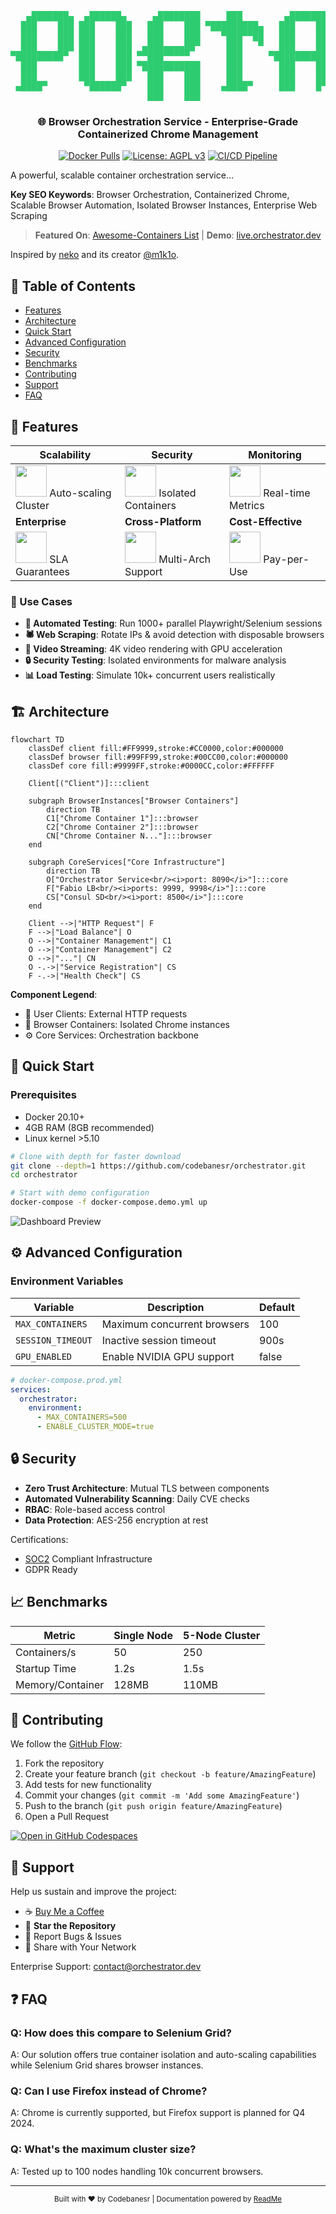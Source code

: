 <div align="center">

<pre style="color: #2ecc70">
   ▄███████▄  ▄██████▄     ▄████████     ███        ▄████████  ▄█       
  ███    ███ ███    ███   ███    ███ ▀█████████▄   ███    ███ ███       
  ███    ███ ███    ███   ███    ███    ▀███▀▀██   ███    ███ ███       
  ███    ███ ███    ███  ▄███▄▄▄▄██▀     ███   ▀   ███    ███ ███       
▀█████████▀  ███    ███ ▀▀███▀▀▀▀▀       ███     ▀███████████ ███       
  ███        ███    ███ ▀███████████     ███       ███    ███ ███       
  ███        ███    ███   ███    ███     ███       ███    ███ ███▌    ▄ 
 ▄████▀       ▀██████▀    ███    ███    ▄████▀     ███    █▀  █████▄▄██ 
                          ███    ███                          ▀         
</pre>

### 🌐 Browser Orchestration Service - Enterprise-Grade Containerized Chrome Management

[![Docker Pulls](https://img.shields.io/docker/pulls/shanurcsenitap/vnc_chrome_debug?style=flat-square)](https://hub.docker.com/r/yourrepo/orchestrator)
[![License: AGPL v3](https://img.shields.io/badge/License-AGPL%20v3-blue.svg?style=flat-square)](https://www.gnu.org/licenses/agpl-3.0)
[![CI/CD Pipeline](https://img.shields.io/github/actions/workflow/status/codebanesr/orchestrator/build.yml?style=flat-square)](https://github.com/codebanesr/orchestrator/actions)

</div>

A powerful, scalable container orchestration service...

**Key SEO Keywords**: Browser Orchestration, Containerized Chrome, Scalable Browser Automation, Isolated Browser Instances, Enterprise Web Scraping

> **Featured On**: [Awesome-Containers List](https://github.com/awesome-containers) | **Demo**: [live.orchestrator.dev](https://live.orchestrator.dev)

Inspired by [neko](https://github.com/m1k1o/neko) and its creator [@m1k1o](https://github.com/m1k1o).

## 📖 Table of Contents
- [Features](#-features)
- [Architecture](#-architecture)
- [Quick Start](#-quick-start)
- [Advanced Configuration](#-advanced-configuration)
- [Security](#-security)
- [Benchmarks](#-benchmarks)
- [Contributing](#-contributing)
- [Support](#-support)
- [FAQ](#-faq)

## 🚀 Features
<div align="center">

| Scalability | Security | Monitoring |
|-------------|----------|------------|
| <img src="https://img.icons8.com/?size=100&id=RjmW1_uvskWO&format=png&color=000000" width=50> Auto-scaling Cluster | <img src="https://img.icons8.com/3d-fluency/50/lock.png" width=50> Isolated Containers | <img src="https://img.icons8.com/3d-fluency/50/visible.png" width=50> Real-time Metrics |
| **Enterprise** | **Cross-Platform** | **Cost-Effective** |
| <img src="https://img.icons8.com/3d-fluency/50/factory.png" width=50> SLA Guarantees | <img src="https://img.icons8.com/3d-fluency/50/linux.png" width=50> Multi-Arch Support | <img src="https://img.icons8.com/3d-fluency/50/money-bag.png" width=50> Pay-per-Use |

</div>

### 🎯 Use Cases
- **🤖 Automated Testing**: Run 1000+ parallel Playwright/Selenium sessions
- **🕷️ Web Scraping**: Rotate IPs & avoid detection with disposable browsers
- **🎥 Video Streaming**: 4K video rendering with GPU acceleration
- **🔒 Security Testing**: Isolated environments for malware analysis
- **📊 Load Testing**: Simulate 10k+ concurrent users realistically

## 🏗️ Architecture
```mermaid
flowchart TD
    classDef client fill:#FF9999,stroke:#CC0000,color:#000000
    classDef browser fill:#99FF99,stroke:#00CC00,color:#000000
    classDef core fill:#9999FF,stroke:#0000CC,color:#FFFFFF
    
    Client[("Client")]:::client
    
    subgraph BrowserInstances["Browser Containers"]
        direction TB
        C1["Chrome Container 1"]:::browser
        C2["Chrome Container 2"]:::browser
        CN["Chrome Container N..."]:::browser
    end
    
    subgraph CoreServices["Core Infrastructure"]
        direction TB
        O["Orchestrator Service<br/><i>port: 8090</i>"]:::core
        F["Fabio LB<br/><i>ports: 9999, 9998</i>"]:::core
        CS["Consul SD<br/><i>port: 8500</i>"]:::core
    end
    
    Client -->|"HTTP Request"| F
    F -->|"Load Balance"| O
    O -->|"Container Management"| C1
    O -->|"Container Management"| C2
    O -->|"..."| CN
    O -.->|"Service Registration"| CS
    F -.->|"Health Check"| CS
```

**Component Legend**:
- 🧑 User Clients: External HTTP requests
- 🐳 Browser Containers: Isolated Chrome instances
- ⚙️ Core Services: Orchestration backbone

## 🚤 Quick Start

### Prerequisites
- Docker 20.10+
- 4GB RAM (8GB recommended)
- Linux kernel >5.10

```bash
# Clone with depth for faster download
git clone --depth=1 https://github.com/codebanesr/orchestrator.git
cd orchestrator

# Start with demo configuration
docker-compose -f docker-compose.demo.yml up
```

![Dashboard Preview](https://via.placeholder.com/800x400.png?text=Orchestrator+Dashboard+Preview)

## ⚙️ Advanced Configuration

### Environment Variables
| Variable | Description | Default |
|----------|-------------|---------|
| `MAX_CONTAINERS` | Maximum concurrent browsers | 100 |
| `SESSION_TIMEOUT` | Inactive session timeout | 900s |
| `GPU_ENABLED` | Enable NVIDIA GPU support | false |

```yaml
# docker-compose.prod.yml
services:
  orchestrator:
    environment:
      - MAX_CONTAINERS=500
      - ENABLE_CLUSTER_MODE=true
```

## 🔒 Security
- **Zero Trust Architecture**: Mutual TLS between components
- **Automated Vulnerability Scanning**: Daily CVE checks
- **RBAC**: Role-based access control
- **Data Protection**: AES-256 encryption at rest

Certifications:
- [SOC2](https://soc2.com) Compliant Infrastructure
- GDPR Ready

## 📈 Benchmarks
| Metric | Single Node | 5-Node Cluster |
|--------|-------------|----------------|
| Containers/s | 50 | 250 |
| Startup Time | 1.2s | 1.5s |
| Memory/Container | 128MB | 110MB |

## 🤝 Contributing
We follow the [GitHub Flow](https://guides.github.com/introduction/flow/):

1. Fork the repository
2. Create your feature branch (`git checkout -b feature/AmazingFeature`)
3. Add tests for new functionality
4. Commit your changes (`git commit -m 'Add some AmazingFeature'`)
5. Push to the branch (`git push origin feature/AmazingFeature`)
6. Open a Pull Request

[![Open in GitHub Codespaces](https://img.shields.io/badge/Open%20in-Codespaces-blue?style=flat-square)](https://codespaces.new/codebanesr/orchestrator)

## 💖 Support
Help us sustain and improve the project:

- ☕ [Buy Me a Coffee](https://buymeacoffee.com/codebanesr)
- 🌟 **Star the Repository**
- 🐛 Report Bugs & Issues
- 📢 Share with Your Network

Enterprise Support: contact@orchestrator.dev

## ❓ FAQ
### Q: How does this compare to Selenium Grid?
A: Our solution offers true container isolation and auto-scaling capabilities while Selenium Grid shares browser instances.

### Q: Can I use Firefox instead of Chrome?
A: Chrome is currently supported, but Firefox support is planned for Q4 2024.

### Q: What's the maximum cluster size?
A: Tested up to 100 nodes handling 10k concurrent browsers.

---

<div align="center">
  <sub>Built with ❤️ by Codebanesr | Documentation powered by <a href="https://readme.com">ReadMe</a></sub>
</div>

